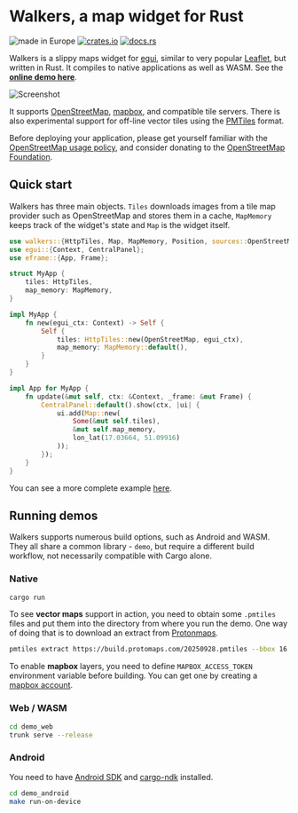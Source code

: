 # Walkers, a map widget for Rust

![made in Europe](https://img.shields.io/badge/made_in-Europe-blue)
[![crates.io](https://img.shields.io/crates/v/walkers.svg)](https://crates.io/crates/walkers)
[![docs.rs](https://img.shields.io/docsrs/walkers/latest)](https://docs.rs/walkers/latest/)

Walkers is a slippy maps widget for [egui](https://github.com/emilk/egui), 
similar to very popular [Leaflet](https://leafletjs.com/), but written in Rust.
It compiles to native applications as well as WASM. See the **[online demo here](https://podusowski.github.io/walkers/)**.

![Screenshot](https://raw.githubusercontent.com/podusowski/walkers/main/screenshot.png)

It supports [OpenStreetMap](https://www.openstreetmap.org), [mapbox](https://www.mapbox.com/), 
and compatible tile servers. There is also experimental support for off-line vector tiles using
the [PMTiles](https://protomaps.com/pmtiles/) format.

Before deploying your application, please get yourself familiar with the
[OpenStreetMap usage policy](https://operations.osmfoundation.org/policies/tiles/), 
and consider donating to the [OpenStreetMap Foundation](https://supporting.openstreetmap.org/).

## Quick start

Walkers has three main objects. `Tiles` downloads images from a tile map provider
such as OpenStreetMap and stores them in a cache, `MapMemory` keeps track of
the widget's state and `Map` is the widget itself.

```rust
use walkers::{HttpTiles, Map, MapMemory, Position, sources::OpenStreetMap, lon_lat};
use egui::{Context, CentralPanel};
use eframe::{App, Frame};

struct MyApp {
    tiles: HttpTiles,
    map_memory: MapMemory,
}

impl MyApp {
    fn new(egui_ctx: Context) -> Self {
        Self {
            tiles: HttpTiles::new(OpenStreetMap, egui_ctx),
            map_memory: MapMemory::default(),
        }
    }
}

impl App for MyApp {
    fn update(&mut self, ctx: &Context, _frame: &mut Frame) {
        CentralPanel::default().show(ctx, |ui| {
            ui.add(Map::new(
                Some(&mut self.tiles),
                &mut self.map_memory,
                lon_lat(17.03664, 51.09916)
            ));
        });
    }
}
```

You can see a more complete example [here](https://github.com/podusowski/walkers/blob/main/demo/src/lib.rs).

## Running demos

Walkers supports numerous build options, such as Android and WASM. They all share
a common library - `demo`, but require a different build workflow, not
necessarily compatible with Cargo alone.

### Native

```sh
cargo run
```

To see **vector maps** support in action, you need to obtain some `.pmtiles`
files and put them into the directory from where you run the demo. One way of
doing that is to download an extract from
[Protonmaps](https://docs.protomaps.com/guide/getting-started).

```sh
pmtiles extract https://build.protomaps.com/20250928.pmtiles --bbox 16.802768,51.036355,17.209205,51.180686 wroclaw.pmtiles
```

To enable **mapbox** layers, you need to define `MAPBOX_ACCESS_TOKEN` environment
variable before building. You can get one by creating a
[mapbox account](https://account.mapbox.com/).

### Web / WASM

```sh
cd demo_web
trunk serve --release
```

### Android

You need to have [Android SDK](https://developer.android.com/) and
[cargo-ndk](https://github.com/bbqsrc/cargo-ndk) installed.

```sh
cd demo_android
make run-on-device
```
